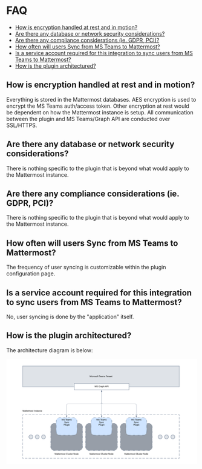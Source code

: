 # FAQ
- [How is encryption handled at rest and in motion?](https://github.com/darias416/mattermost-plugin-msteams-sync/blob/FAQs/docs/FAQs.md#are-there-any-database-or-network-security-considerations)
- [Are there any database or network security considerations?](https://github.com/darias416/mattermost-plugin-msteams-sync/blob/FAQs/docs/FAQs.md#are-there-any-database-or-network-security-considerations)
- [Are there any compliance considerations (ie. GDPR, PCI)?](https://github.com/darias416/mattermost-plugin-msteams-sync/blob/FAQs/docs/FAQs.md#are-there-any-database-or-network-security-considerations)
- [How often will users Sync from MS Teams to Mattermost?](https://github.com/darias416/mattermost-plugin-msteams-sync/blob/FAQs/docs/FAQs.md#are-there-any-database-or-network-security-considerations)
- [Is a service account required for this integration to sync users from MS Teams to Mattermost?](https://github.com/darias416/mattermost-plugin-msteams-sync/blob/FAQs/docs/FAQs.md#are-there-any-database-or-network-security-considerations)
- [How is the plugin architectured?](https://github.com/darias416/mattermost-plugin-msteams-sync/blob/FAQs/docs/FAQs.md#how-is-the-plugin-architectured)

## How is encryption handled at rest and in motion?

Everything is stored in the Mattermost databases. AES encryption is used to encrypt the MS Teams auth/access token. Other encryption at rest would be dependent on how the Mattermost instance is setup. All communication between the plugin and MS Teams/Graph API are conducted over SSL/HTTPS.

## Are there any database or network security considerations?

There is nothing specific to the plugin that is beyond what would apply to the Mattermost instance.

## Are there any compliance considerations (ie. GDPR, PCI)?

There is nothing specific to the plugin that is beyond what would apply to the Mattermost instance.

## How often will users Sync from MS Teams to Mattermost?

The frequency of user syncing is customizable within the plugin configuration page.

## Is a service account required for this integration to sync users from MS Teams to Mattermost?

No, user syncing is done by the "application" itself.

## How is the plugin architectured?

The architecture diagram is below:

![MS Teams Sync Diagram v1.0](brightscout-msteams-sync-v1.0.png)


